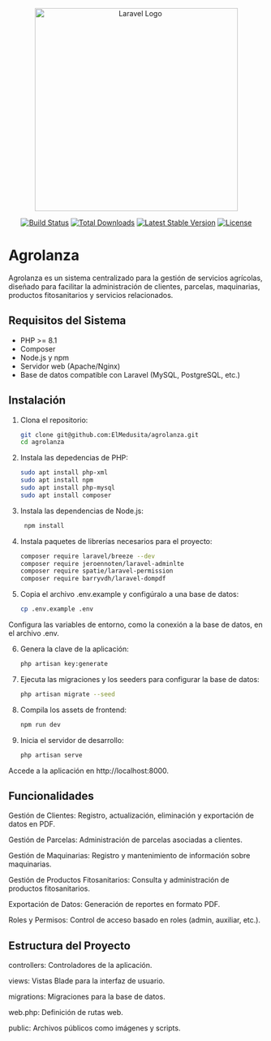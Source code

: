 <p align="center"><a href="https://laravel.com" target="_blank"><img src="https://raw.githubusercontent.com/laravel/art/master/logo-lockup/5%20SVG/2%20CMYK/1%20Full%20Color/laravel-logolockup-cmyk-red.svg" width="400" alt="Laravel Logo"></a></p>

<p align="center">
<a href="https://github.com/laravel/framework/actions"><img src="https://github.com/laravel/framework/workflows/tests/badge.svg" alt="Build Status"></a>
<a href="https://packagist.org/packages/laravel/framework"><img src="https://img.shields.io/packagist/dt/laravel/framework" alt="Total Downloads"></a>
<a href="https://packagist.org/packages/laravel/framework"><img src="https://img.shields.io/packagist/v/laravel/framework" alt="Latest Stable Version"></a>
<a href="https://packagist.org/packages/laravel/framework"><img src="https://img.shields.io/packagist/l/laravel/framework" alt="License"></a>
</p>

# Agrolanza

Agrolanza es un sistema centralizado para la gestión de servicios agrícolas, diseñado para facilitar la administración de clientes, parcelas, maquinarias, productos fitosanitarios y servicios relacionados.

## Requisitos del Sistema

- PHP >= 8.1
- Composer
- Node.js y npm
- Servidor web (Apache/Nginx)
- Base de datos compatible con Laravel (MySQL, PostgreSQL, etc.)

## Instalación

1. Clona el repositorio:

   ```bash
   git clone git@github.com:ElMedusita/agrolanza.git
   cd agrolanza

2. Instala las depedencias de PHP:

    ```bash
    sudo apt install php-xml
    sudo apt install npm
    sudo apt install php-mysql
    sudo apt install composer

3. Instala las dependencias de Node.js:

   ```bash
    npm install

4. Instala paquetes de librerías necesarios para el proyecto:

    ```bash
    composer require laravel/breeze --dev
    composer require jeroennoten/laravel-adminlte
    composer require spatie/laravel-permission
    composer require barryvdh/laravel-dompdf

5. Copia el archivo .env.example y configúralo a una base de datos:

    ```bash
    cp .env.example .env

Configura las variables de entorno, como la conexión a la base de datos, en el archivo .env.

6. Genera la clave de la aplicación:

    ```bash
    php artisan key:generate

7. Ejecuta las migraciones y los seeders para configurar la base de datos:

    ```bash
    php artisan migrate --seed

8. Compila los assets de frontend:

    ```bash
    npm run dev

9. Inicia el servidor de desarrollo:

    ```bash
    php artisan serve

Accede a la aplicación en http://localhost:8000.

## Funcionalidades

Gestión de Clientes: Registro, actualización, eliminación y exportación de datos en PDF.

Gestión de Parcelas: Administración de parcelas asociadas a clientes.

Gestión de Maquinarias: Registro y mantenimiento de información sobre maquinarias.

Gestión de Productos Fitosanitarios: Consulta y administración de productos fitosanitarios.

Exportación de Datos: Generación de reportes en formato PDF.

Roles y Permisos: Control de acceso basado en roles (admin, auxiliar, etc.).

## Estructura del Proyecto

controllers: Controladores de la aplicación.

views: Vistas Blade para la interfaz de usuario.

migrations: Migraciones para la base de datos.

web.php: Definición de rutas web.

public: Archivos públicos como imágenes y scripts.


